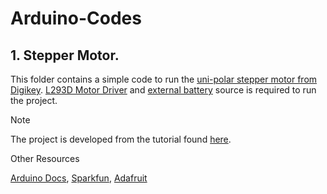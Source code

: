 # Arduino-Codes

## 1. Stepper Motor.
   
This folder contains a simple code to run the [uni-polar stepper motor from Digikey](https://www.adafruit.com/product/858?gQT=1).
[L293D Motor Driver](https://www.digikey.com/short/f9rbw3nz) and [external battery](https://www.digikey.com/short/vb0hcbm7) source is required to run the project.


> [!NOTE]  
> The project is developed from the tutorial found [here](https://www.instructables.com/Arduino-How-to-Control-a-Stepper-Motor-With-L293D-/).
> 
> Other Resources
> 
> [Arduino Docs](https://docs.arduino.cc/learn/electronics/stepper-motors/#unipolar-stepper-circuit-and-schematic), 
> [Sparkfun](https://cdn.sparkfun.com/assets/0/f/d/5/d/adafruit-tb6612-h-bridge-dc-stepper-motor-driver-breakout.pdf),
> [Adafruit](https://learn.adafruit.com/adafruit-arduino-lesson-16-stepper-motors/breadboard-layout)

